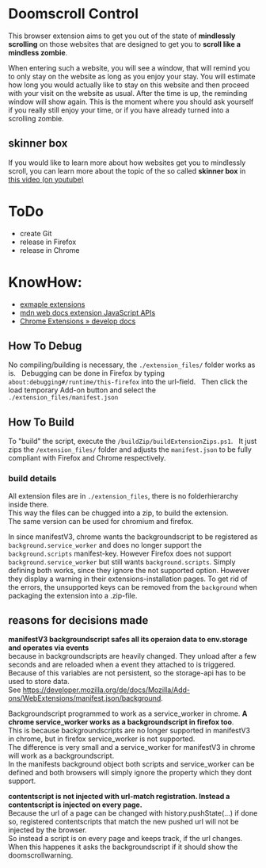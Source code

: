 # Doomscroll Control

This browser extension aims to get you out of the state of **mindlessly scrolling** on those websites that are designed to get you to **scroll like a mindless zombie**.

When entering such a website, you will see a window, that will remind you to only stay on the website as long as you enjoy your stay.
You will estimate how long you would actually like to stay on this website and then proceed with your visit on the website as usual.
After the time is up, the reminding window will show again. This is the moment where you should ask yourself if you really still enjoy your time, or if you have already turned into a scrolling zombie. 

## skinner box

If you would like to learn more about how websites get you to mindlessly scroll, you can learn more about the topic of the so called **skinner box** in  
[this video (on youtube)](https://www.youtube.com/watch?v=bNOol5OTasw)


# ToDo

- create Git
- release in Firefox
- release in Chrome


# KnowHow:

- [exmaple extensions](https://developer.mozilla.org/en-US/docs/Mozilla/Add-ons/WebExtensions/Examples)
- [mdn web docs extension JavaScript APIs](https://developer.mozilla.org/en-US/docs/Mozilla/Add-ons/WebExtensions/API/)
- [Chrome Extensions » develop docs](https://developer.chrome.com/docs/extensions/develop)

## How To Debug

No compiling/building is necessary, the ```./extension_files/``` folder works as is.  
Debugging can be done in Firefox by typing ```about:debugging#/runtime/this-firefox``` into the url-field.  
Then click the load temporary Add-on button and select the ```./extension_files/manifest.json```

## How To Build

To "build" the script, execute the ```/buildZip/buildExtensionZips.ps1```.  
It just zips the ```/extension_files/``` folder and adjusts the ```manifest.json``` to be fully compliant with Firefox and Chrome respectively.

### build details

All extension files are in ```./extension_files```, there is no folderhierarchy inside there.  
This way the files can be chugged into a zip, to build the extension.  
The same version can be used for chromium and firefox.

In since manifestV3, chrome wants the backgroundscript to be registered as ```background.service_worker``` and does no longer support the ```background.scripts``` manifest-key. However Firefox does not support ```background.service_worker``` but still wants ```background.scripts```. Simply defining both works, since they ignore the not supported option. However they display a warning in their extensions-installation pages. To get rid of the errors, the unsupported keys can be removed from the ```background``` when packaging the extension into a .zip-file.

## reasons for decisions made

**manifestV3 backgroundscript safes all its operaion data to env.storage and operates via events**  
because in backgroundscripts are heavily changed. They unload after a few seconds and are reloaded when a event they attached to is triggered.  
Because of this variables are not persistent, so the storage-api has to be used to store data.  
See https://developer.mozilla.org/de/docs/Mozilla/Add-ons/WebExtensions/manifest.json/background.

Backgroundscript programmed to work as a service_worker in chrome.
**A chrome service_worker works as a backgroundscript in firefox too**.  
This is because backgroundscripts are no longer supported in manifestV3 in chrome, but in firefox service_worker is not supported.  
The difference is very small and a service_worker for manifestV3 in chrome will work as a backgroundscript.  
In the manifests background object both scripts and service_worker can be defined and both browsers will simply ignore the property which they dont support.

**contentscript is not injected with url-match registration. Instead a contentscript is injected on every page.**  
Because the url of a page can be changed with history.pushState(...) if done so, registered contentscripts that match the new pushed url will not be injected by the browser.  
So instead a script is on every page and keeps track, if the url changes. When this happenes it asks the backgroundscript if it should show the doomscrollwarning.
